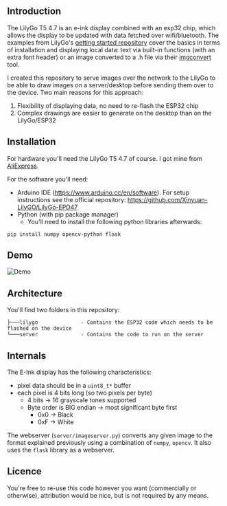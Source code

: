 ## Introduction

The LilyGo T5 4.7 is an e-ink display combined with an esp32 chip, which allows the display to be updated with data fetched over wifi/bluetooth. The examples from LilyGo's [getting started repository](https://github.com/Xinyuan-LilyGO/LilyGo-EPD47) cover the basics in terms of installation and displaying local data: text via built-in functions (with an extra font header) or an image converted to a .h file via their [imgconvert](https://github.com/Xinyuan-LilyGO/LilyGo-EPD47/blob/master/scripts/imgconvert.py) tool.

I created this repository to serve images over the network to the LilyGo to be able to draw images on a server/desktop before sending them over to the device. Two main reasons for this approach:

1. Flexibility of displaying data, no need to re-flash the ESP32 chip
2. Complex drawings are easier to generate on the desktop than on the LilyGo/ESP32

## Installation

For hardware you'll need the LilyGo T5 4.7 of course. I got mine from [AliExpress](https://nl.aliexpress.com/item/1005002006058892.html).

For the software you'll need:

- Arduino IDE (https://www.arduino.cc/en/software). For setup instructions see the official repository: https://github.com/Xinyuan-LilyGO/LilyGo-EPD47
- Python (with pip package manager)
    - You'll need to install the following python libraries afterwards:

```
pip install numpy opencv-python flask
```


## Demo

![Demo](demo.gif)

## Architecture

You'll find two folders in this repository:

```
├───lilygo              - Contains the ESP32 code which needs to be flashed on the device
└───server              - Contains the code to run on the server
```

## Internals

The E-Ink display has the following characteristics:
- pixel data should be in a ```uint8_t*``` buffer
- each pixel is 4 bits long (so two pixels per byte)
  - 4 bits -> 16 grayscale tones supported
  - Byte order is BIG endian -> most significant byte first
    - 0x0 -> Black
    - 0xF -> White

The webserver (```server/imageserver.py```) converts any given image to the format explained previously using a combination of ```numpy```, ```opencv```. It also uses the ```flask``` library as a webserver.


## Licence

You're free to re-use this code however you want (commercially or otherwise), attribution would be nice, but is not required by any means.
